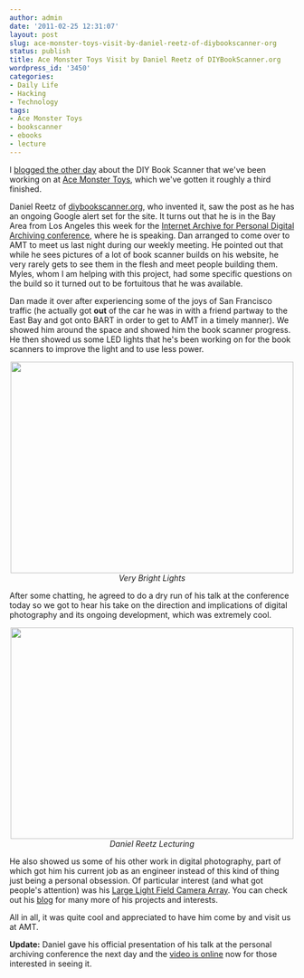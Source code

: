 ```yaml
---
author: admin
date: '2011-02-25 12:31:07'
layout: post
slug: ace-monster-toys-visit-by-daniel-reetz-of-diybookscanner-org
status: publish
title: Ace Monster Toys Visit by Daniel Reetz of DIYBookScanner.org
wordpress_id: '3450'
categories:
- Daily Life
- Hacking
- Technology
tags:
- Ace Monster Toys
- bookscanner
- ebooks
- lecture
---
```

I <a href="http://openbuddha.com/2011/02/22/diy-book-scanner-in-progress/">blogged the other day</a> about the DIY Book Scanner that we've been working on at <a href="http://www.acemonstertoys.org">Ace Monster Toys</a>, which we've gotten it roughly a third finished. 

Daniel Reetz of <a href="http://diybookscanner.org/">diybookscanner.org</a>, who invented it, saw the post as he has an ongoing Google alert set for the site. It turns out that he is in the Bay Area from Los Angeles this week for the <a href="http://www.personalarchiving.com/">Internet Archive for Personal Digital Archiving conference</a>, where he is speaking. Dan arranged to come over to AMT to meet us last night during our weekly meeting. He pointed out that while he sees pictures of a lot of book scanner builds on his website, he very rarely gets to see them in the flesh and meet people building them. Myles, whom I am helping with this project, had some specific questions on the build so it turned out to be fortuitous that he was available.

Dan made it over after experiencing some of the joys of San Francisco traffic (he actually got <strong>out</strong> of the car he was in with a friend partway to the East Bay and got onto BART in order to get to AMT in a timely manner). We showed him around the space and showed him the book scanner progress. He then showed us some LED lights that he's been working on for the book scanners to improve the light and to use less power.

<p style="text-align: center"><a href="http://www.flickr.com/photos/albill/5475236267/" title="Untitled by albill, on Flickr"><img src="https://farm6.static.flickr.com/5059/5475236267_02d380ae73.jpg" width="500" height="374" alt="" /></a><br><em>Very Bright Lights</em></p>

After some chatting, he agreed to do a dry run of his talk at the conference today so we got to hear his take on the direction and implications of digital photography and its ongoing development, which was extremely cool.

<p style="text-align: center"><a href="http://www.flickr.com/photos/albill/5475234319/" title="Untitled by albill, on Flickr"><img src="https://farm6.static.flickr.com/5297/5475234319_b2ecd3c963.jpg" width="500" height="374" alt="" /></a><br><em>Daniel Reetz Lecturing</em></p>

He also showed us some of his other work in digital photography, part of which got him his current job as an engineer instead of this kind of thing just being a personal obsession. Of particular interest (and what got people's attention) was his <a href="http://www.danreetz.com/blog/2009/12/04/futurepicture-the-large-light-field-camera-array-part-1/">Large Light Field Camera Array</a>. You can check out his <a href="http://www.danreetz.com/blog/">blog</a> for many more of his projects and interests.

All in all, it was quite cool and appreciated to have him come by and visit us at AMT.

<strong>Update:</strong> Daniel gave his official presentation of his talk at the personal archiving conference the next day and the <a href="http://www.youtube.com/watch?v=UMMogOoWEbI">video is online</a> now for those interested in seeing it. 

<p style="text-align: center"><object width="640" height="390"><param name="movie" value="http://www.youtube.com/v/UMMogOoWEbI?fs=1&amp;hl=en_US&amp;rel=0"></param><param name="allowFullScreen" value="true"></param><param name="allowscriptaccess" value="always"></param><embed src="http://www.youtube.com/v/UMMogOoWEbI?fs=1&amp;hl=en_US&amp;rel=0" type="application/x-shockwave-flash" allowscriptaccess="always" allowfullscreen="true" width="640" height="390"></embed></object></p>
